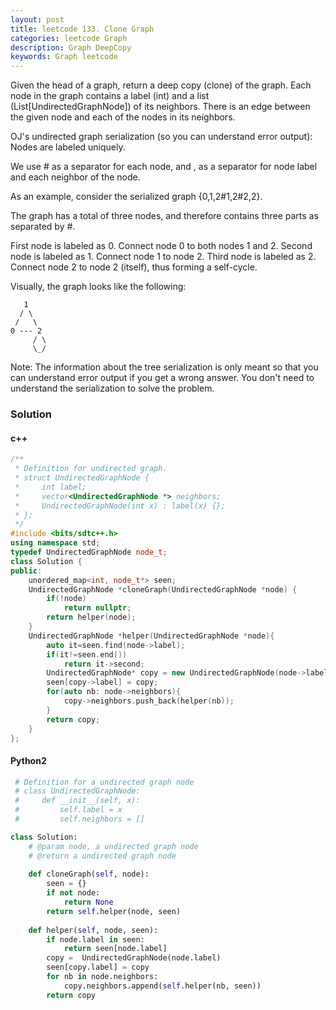 ```yaml
---
layout: post
title: leetcode 133. Clone Graph
categories: leetcode Graph
description: Graph DeepCopy
keywords: Graph leetcode
---
```


Given the head of a graph, return a deep copy (clone) of the graph. Each node in the graph contains a label (int) and a list (List[UndirectedGraphNode]) of its neighbors. There is an edge between the given node and each of the nodes in its neighbors.


OJ's undirected graph serialization (so you can understand error output):
Nodes are labeled uniquely.

We use # as a separator for each node, and , as a separator for node label and each neighbor of the node.
 

As an example, consider the serialized graph {0,1,2#1,2#2,2}.

The graph has a total of three nodes, and therefore contains three parts as separated by #.

First node is labeled as 0. Connect node 0 to both nodes 1 and 2.
Second node is labeled as 1. Connect node 1 to node 2.
Third node is labeled as 2. Connect node 2 to node 2 (itself), thus forming a self-cycle.
 

Visually, the graph looks like the following:

       1
      / \
     /   \
    0 --- 2
         / \
         \_/
Note: The information about the tree serialization is only meant so that you can understand error output if you get a wrong answer. You don't need to understand the serialization to solve the problem.

### Solution
#### c++
```c++
/**
 * Definition for undirected graph.
 * struct UndirectedGraphNode {
 *     int label;
 *     vector<UndirectedGraphNode *> neighbors;
 *     UndirectedGraphNode(int x) : label(x) {};
 * };
 */
#include <bits/sdtc++.h>
using namespace std;
typedef UndirectedGraphNode node_t;
class Solution {
public:
    unordered_map<int, node_t*> seen;
    UndirectedGraphNode *cloneGraph(UndirectedGraphNode *node) {
        if(!node)
            return nullptr;
        return helper(node);
    }
    UndirectedGraphNode *helper(UndirectedGraphNode *node){
        auto it=seen.find(node->label);
        if(it!=seen.end())
            return it->second;
        UndirectedGraphNode* copy = new UndirectedGraphNode(node->label);
        seen[copy->label] = copy;
        for(auto nb: node->neighbors){
            copy->neighbors.push_back(helper(nb));
        }
        return copy;
    }
};
```
#### Python2 

```python
 # Definition for a undirected graph node
 # class UndirectedGraphNode:
 #     def __init__(self, x):
 #         self.label = x
 #         self.neighbors = []

class Solution:
    # @param node, a undirected graph node
    # @return a undirected graph node
    
    def cloneGraph(self, node):
        seen = {}
        if not node:
            return None
        return self.helper(node, seen)
    
    def helper(self, node, seen):
        if node.label in seen:
            return seen[node.label]
        copy =  UndirectedGraphNode(node.label)
        seen[copy.label] = copy
        for nb in node.neighbors:
            copy.neighbors.append(self.helper(nb, seen))
        return copy
```
